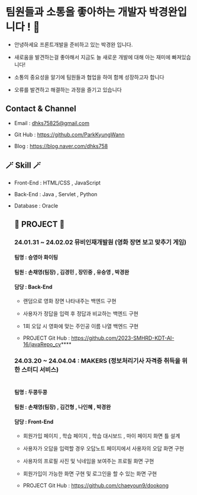 <h1> 팀원들과 소통을 좋아하는 개발자 박경완입니다 ! 👋</h1>

<!--
**ParkKyungWann/ParkKyungWann** is a ✨ _special_ ✨ repository because its `README.md` (this file) appears on your GitHub profile.

Here are some ideas to get you started:

- 🔭 I’m currently working on ...
- 🌱 I’m currently learning ...
- 👯 I’m looking to collaborate on ...
- 🤔 I’m looking for help with ...
- 💬 Ask me about ...
- 📫 How to reach me: ...
- 😄 Pronouns: ...
- ⚡ Fun fact: ...
-->
- 안녕하세요 프론트개발을 준비하고 있는 박경완 입니다.

- 새로움을 발견하는걸 좋아해서 지금도 늘 새로운 개발에 대해 아는 재미에 빠져있습니다!
  
- 소통의 중요성을 알기에 팀원들과 협업을 하여 함께 성장하고자 합니다
  
- 오류를 발견하고 해결하는 과정을 즐기고 있습니다

<h2> Contact & Channel </h2>

- Email : dhks75825@gmail.com
  
- Git Hub : https://github.com/ParkKyungWann

- Blog : https://blog.naver.com/dhks758

<h2> 🪄 Skill 🪄 </h2>

- Front-End : HTML/CSS , JavaScript
  
- Back-End : Java , Servlet , Python
  
- Database : Oracle

  <h2> 📑 PROJECT 📑 </h2>
  <h3> 24.01.31 ~ 24.02.02 뮤비인재개발원 (영화 장면 보고 맞추기 게임) </h3>

  <h4> 팀명 : 승영아 화이팅 </h4>
  <h4> 팀원 : 손채영(팀장) , 김경민 , 장민중 , 유승영 , 박경완 </h4>
  
  <h4> 담당 : Back-End </h4>
  
  - 랜덤으로 영화 장면 나타내주는 백엔드 구현
  
  - 사용자가 정답을 입력 후 정답과 비교하는 백엔드 구현
    
  - 1회 오답 시 영화에 맞는 주인공 이름 나열 백엔드 구현
    
  - PROJECT Git Hub : https://github.com/2023-SMHRD-KDT-AI-16/javaRepo_cy****
  
  <h3> 24.03.20 ~ 24.04.04 : MAKERS (정보처리기사 자격증 취득을 위한 스터디 서비스) </h3>

  <H1></H1>

  <h4> 팀명 : 두콩두콩 </h4>
  <h4> 팀원 : 손채영(팀장) , 김건형 , 나인혜 , 박경완</h4>

  <h4> 담당 : Front-End </h4>

  - 회원가입 페이지 , 학습 페이지 , 학습 대시보드 , 마이 페이지 화면 틀 설계
    
  - 사용자가 오답을 입력할 경우 오답노트 페이지에서 사용자의 오답 화면 구현
    
  - 사용자의 프로필 사진 및 닉네임을 보여주는 프로필 화면 구현
    
  - 회원가입이 가능한 화면 구현 및 로그인을 할 수 있는 화면 구현
    
  - PROJECT Git Hub : https://github.com/chaeyoun9/dookong
  


